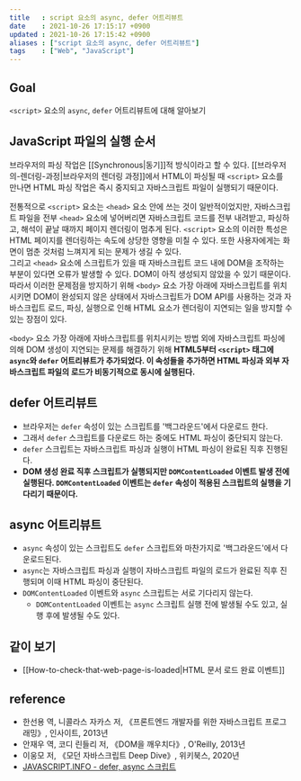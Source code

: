 ```yaml
---
title   : script 요소의 async, defer 어트리뷰트 
date    : 2021-10-26 17:15:17 +0900
updated : 2021-10-26 17:15:42 +0900
aliases : ["script 요소의 async, defer 어트리뷰트"]
tags    : ["Web", "JavaScript"]
---	
```


## Goal 
`<script>` 요소의 `async`, `defer` 어트리뷰트에 대해 알아보기

## JavaScript 파일의 실행 순서 
브라우저의 파싱 작업은 [[Synchronous|동기]]적 방식이라고 할 수 있다. 
[[브라우저의-렌더링-과정|브라우저의 렌더링 과정]]에서 HTML이 파싱될 때 `<script>` 요소를 만나면 HTML 파싱 작업은 즉시 중지되고 자바스크립트 파일이 실행되기 때문이다.  

전통적으로 `<script>` 요소는 `<head>` 요소 안에 쓰는 것이 일반적이었지만, 자바스크립트 파일을 전부 `<head>` 요소에 넣어버리면 자바스크립트 코드를 전부 내려받고, 파싱하고, 해석이 끝날 때까지 페이지 렌더링이 멈추게 된다. `<script>` 요소의 이러한 특성은 HTML 페이지를 렌더링하는 속도에 상당한 영향을 미칠 수 있다. 또한 사용자에게는 화면이 멈춘 것처럼 느껴지게 되는 문제가 생길 수 있다.    
그리고 `<head>` 요소에 스크립트가 있을 때 자바스크립트 코드 내에 DOM을 조작하는 부분이 있다면 오류가 발생할 수 있다. DOM이 아직 생성되지 않았을 수 있기 때문이다.   
따라서 이러한 문제점을 방지하기 위해 `<body>` 요소 가장 아래에 자바스크립트를 위치시키면 DOM이 완성되지 않은 상태에서 자바스크립트가 DOM API를 사용하는 것과 자바스크립트 로드, 파싱, 실행으로 인해 HTML 요소가 렌더링이 지연되는 일을 방지할 수 있는 장점이 있다.  

`<body>` 요소 가장 아래에 자바스크립트를 위치시키는 방법 외에 자바스크립트 파싱에 의해 DOM 생성이 지연되는 문제를 해결하기 위해 **HTML5부터 `<script>` 태그에 `async`와 `defer` 어트리뷰트가 추가되었다. 이 속성들을 추가하면 HTML 파싱과 외부 자바스크립트 파일의 로드가 비동기적으로 동시에 실행된다.**

## defer 어트리뷰트
- 브라우저는 `defer` 속성이 있는 스크립트를 '백그라운드'에서 다운로드 한다. 
- 그래서 `defer` 스크립트를 다운로드 하는 중에도 HTML 파싱이 중단되지 않는다. 
- `defer` 스크립트는 자바스크립트 파싱과 실행이 HTML 파싱이 완료된 직후 진행된다. 
- **DOM 생성 완료 직후 스크립트가 실행되지만 `DOMContentLoaded` 이벤트 발생 전에 실행된다. `DOMContentLoaded` 이벤트는 `defer` 속성이 적용된 스크립트의 실행을 기다리기 때문이다.** 

## async 어트리뷰트
- `async` 속성이 있는 스크립트도 `defer` 스크립트와 마찬가지로 '백그라운드'에서 다운로드된다.
- `async`는 자바스크립트 파싱과 실행이 자바스크립트 파일의 로드가 완료된 직후 진행되며 이때 HTML 파싱이 중단된다.  
- `DOMContentLoaded` 이벤트와 `async` 스크립트는 서로 기다리지 않는다. 
  - `DOMContentLoaded` 이벤트는 `async` 스크립트 실행 전에 발생될 수도 있고, 실행 후에 발생될 수도 있다. 

## 같이 보기
- [[How-to-check-that-web-page-is-loaded|HTML 문서 로드 완료 이벤트]]

## reference
- 한선용 역, 니콜라스 자카스 저, 《프론트엔드 개발자를 위한 자바스크립트 프로그래밍》, 인사이트, 2013년
- 안재우 역, 코디 린들리 저, 《DOM을 깨우치다》, O'Reilly, 2013년
- 이웅모 저, 《모던 자바스크립트 Deep Dive》, 위키북스, 2020년
- [JAVASCRIPT.INFO - defer, async 스크립트](https://ko.javascript.info/script-async-defer)
